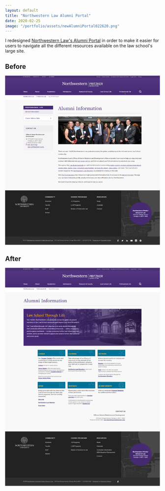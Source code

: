 ```yaml
---
layout: default
title: "Northwestern Law Alumni Portal"
date: 2020-02-25
image: "/portfolio/assets/newAlumniPortal022620.png"
---
```

I redesigned [Northwestern Law's Alumni Portal](http://www.law.northwestern.edu/alumni/) in order to make it easier for users to navigate all the different resources available on the law school's large site. 

## Before
<img src="/portfolio/assets/oldAlumniPage010320.png" class="post-image" alt="A screenshot of the Alumni portal before redesign.">

## After
<img src="/portfolio/assets/newAlumniPortal022620.png" class="post-image" alt="A screenshot of the Alumni Portal after being redesigned.">